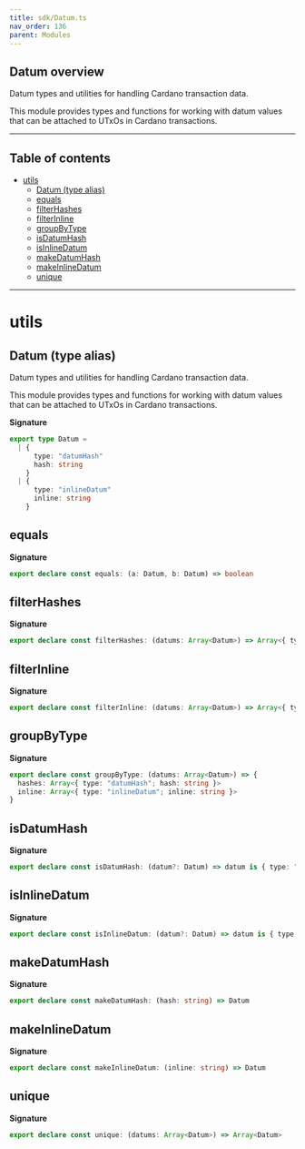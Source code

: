```yaml
---
title: sdk/Datum.ts
nav_order: 136
parent: Modules
---
```


## Datum overview

Datum types and utilities for handling Cardano transaction data.

This module provides types and functions for working with datum values
that can be attached to UTxOs in Cardano transactions.

---

<h2 class="text-delta">Table of contents</h2>

- [utils](#utils)
  - [Datum (type alias)](#datum-type-alias)
  - [equals](#equals)
  - [filterHashes](#filterhashes)
  - [filterInline](#filterinline)
  - [groupByType](#groupbytype)
  - [isDatumHash](#isdatumhash)
  - [isInlineDatum](#isinlinedatum)
  - [makeDatumHash](#makedatumhash)
  - [makeInlineDatum](#makeinlinedatum)
  - [unique](#unique)

---

# utils

## Datum (type alias)

Datum types and utilities for handling Cardano transaction data.

This module provides types and functions for working with datum values
that can be attached to UTxOs in Cardano transactions.

**Signature**

```ts
export type Datum =
  | {
      type: "datumHash"
      hash: string
    }
  | {
      type: "inlineDatum"
      inline: string
    }
```

## equals

**Signature**

```ts
export declare const equals: (a: Datum, b: Datum) => boolean
```

## filterHashes

**Signature**

```ts
export declare const filterHashes: (datums: Array<Datum>) => Array<{ type: "datumHash"; hash: string }>
```

## filterInline

**Signature**

```ts
export declare const filterInline: (datums: Array<Datum>) => Array<{ type: "inlineDatum"; inline: string }>
```

## groupByType

**Signature**

```ts
export declare const groupByType: (datums: Array<Datum>) => {
  hashes: Array<{ type: "datumHash"; hash: string }>
  inline: Array<{ type: "inlineDatum"; inline: string }>
}
```

## isDatumHash

**Signature**

```ts
export declare const isDatumHash: (datum?: Datum) => datum is { type: "datumHash"; hash: string }
```

## isInlineDatum

**Signature**

```ts
export declare const isInlineDatum: (datum?: Datum) => datum is { type: "inlineDatum"; inline: string }
```

## makeDatumHash

**Signature**

```ts
export declare const makeDatumHash: (hash: string) => Datum
```

## makeInlineDatum

**Signature**

```ts
export declare const makeInlineDatum: (inline: string) => Datum
```

## unique

**Signature**

```ts
export declare const unique: (datums: Array<Datum>) => Array<Datum>
```
